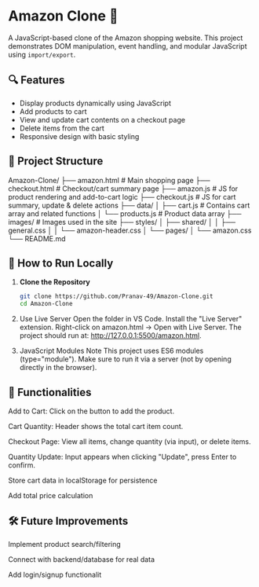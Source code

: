 # Amazon Clone 🛒

A JavaScript-based clone of the Amazon shopping website. This project demonstrates DOM manipulation, event handling, and modular JavaScript using `import/export`.

## 🔍 Features

- Display products dynamically using JavaScript
- Add products to cart
- View and update cart contents on a checkout page
- Delete items from the cart
- Responsive design with basic styling

## 🧱 Project Structure

Amazon-Clone/
├── amazon.html # Main shopping page
├── checkout.html # Checkout/cart summary page
├── amazon.js # JS for product rendering and add-to-cart logic
├── checkout.js # JS for cart summary, update & delete actions
├── data/
│ ├── cart.js # Contains cart array and related functions
│ └── products.js # Product data array
├── images/ # Images used in the site
├── styles/
│ ├── shared/
│ │ ├── general.css
│ │ └── amazon-header.css
│ └── pages/
│ └── amazon.css
└── README.md

## 🚀 How to Run Locally

1. **Clone the Repository**
   ```bash
   git clone https://github.com/Pranav-49/Amazon-Clone.git
   cd Amazon-Clone

2. Use Live Server
  Open the folder in VS Code.
  Install the "Live Server" extension.
  Right-click on amazon.html → Open with Live Server.
  The project should run at: http://127.0.0.1:5500/amazon.html.

3. JavaScript Modules Note
  This project uses ES6 modules (type="module").
  Make sure to run it via a server (not by opening directly in the browser).

## 🧠 Functionalities
Add to Cart: Click on the button to add the product.

Cart Quantity: Header shows the total cart item count.

Checkout Page: View all items, change quantity (via input), or delete items.

Quantity Update: Input appears when clicking "Update", press Enter to confirm.

Store cart data in localStorage for persistence

Add total price calculation

## 🛠️ Future Improvements

Implement product search/filtering

Connect with backend/database for real data

Add login/signup functionalit
